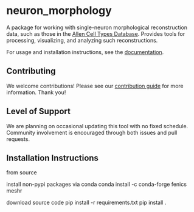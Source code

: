 neuron_morphology
=================

A package for working with single-neuron morphological reconstruction data, such as those in the [Allen Cell Types Database](https://celltypes.brain-map.org/). Provides tools for processing, visualizing, and analyzing such reconstructions.

For usage and installation instructions, see the [documentation](https://neuron-morphology.readthedocs.io/en/latest/).

Contributing
------------
We welcome contributions! Please see our [contribution guide](CONTRIBUTING.md) for more information. Thank you!

Level of Support
----------------
We are planning on occasional updating this tool with no fixed schedule. Community involvement is encouraged through both issues and pull requests.

Installation Instructions
-------------------------
from source


install non-pypi packages via conda
conda install -c conda-forge fenics meshr

download source code
pip install -r requirements.txt
pip install .